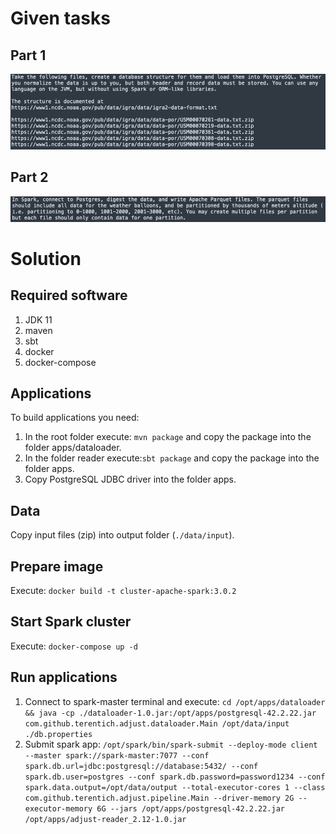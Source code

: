 # Given tasks
## Part 1
![](pics/Task_1.png)

## Part 2
![](pics/Task_2.png)

# Solution
## Required software
1. JDK 11
2. maven
3. sbt
4. docker
5. docker-compose

## Applications
To build applications you need:
1. In the root folder execute: `mvn package` and copy the package into the folder apps/dataloader.
2. In the folder reader execute:`sbt package` and copy the package into the folder apps.
3. Copy PostgreSQL JDBC driver into the folder apps.

## Data
Copy input files (zip) into output folder (`./data/input`).

## Prepare image
Execute: `docker build -t cluster-apache-spark:3.0.2`

## Start Spark cluster
Execute: `docker-compose up -d`

## Run applications
1. Connect to spark-master terminal and execute:
`cd /opt/apps/dataloader && java -cp ./dataloader-1.0.jar:/opt/apps/postgresql-42.2.22.jar com.github.terentich.adjust.dataloader.Main /opt/data/input ./db.properties`
2. Submit spark app:
`/opt/spark/bin/spark-submit --deploy-mode client --master spark://spark-master:7077 --conf spark.db.url=jdbc:postgresql://database:5432/ --conf spark.db.user=postgres --conf spark.db.password=password1234 --conf spark.data.output=/opt/data/output --total-executor-cores 1 --class com.github.terentich.adjust.pipeline.Main --driver-memory 2G --executor-memory 6G --jars /opt/apps/postgresql-42.2.22.jar /opt/apps/adjust-reader_2.12-1.0.jar`